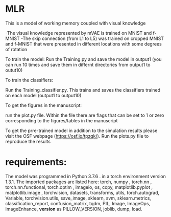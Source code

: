 # MLR
This is a model of working memory coupled with visual knowledge

-The visual knowledge represented by mVAE is trained on MNIST and f-MNIST
-The skip connection (from L1 to L5) was trained on cropped MNIST and f-MNIST that were presented in different locations with some degrees of rotation


To train the model:
Run the Training.py and save the model in output1 (you can run 10 times and save them in differnt directories from output1 to outut10)

To train the classifiers:

Run the Training_classifier.py. This trains and saves the classifiers trained on each model (output1 to output10)


To get the figures in the manuscript:

run the plot.py file. Within the file there are flags that can be set to 1 or zero corresponding to the figures/tables in the manuscript

To get the prre-trained model in addition to the simulation results please visit the OSF webpage (https://osf.io/tpzqk/). Run the plots.py file to reproduce the results

# requirements:
The model was programmed in Python 3.7.6 . in a torch environment version 1.3.1. The imported packages are listed here: torch, numpy , torch.nn , torch.nn.functional, torch.optim , imageio, os, copy, matplotlib.pyplot , matplotlib.image , torchvision,  datasets, transforms, utils, torch.autograd, Variable, torchvision.utils, save_image, sklearn, svm, sklearn.metrics, classification_report, confusion_matrix, tqdm, PIL, Image, ImageOps, ImageEnhance, __version__ as PILLOW_VERSION, joblib, dump, load. 
